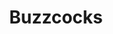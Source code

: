 ---
title: "Buzzcocks"
summary: "Feb 1976 Pete Shelley real name Peter McNeish , Howard Devoto real name Howard Trafford . They decide to start a band and chance upon a headline: \"It's The Buzz, Cock!\" Apr 1, 1976 Pete Shelley - guitar, Howard Devoto - vocals, Garth Davies - bass, Mick Singleton - drums. Notes: One gig. No released recordings. Jul 20, 1976 - Feb 1977 Pete Shelley - Starway guitar, Howard Devoto - vocals, Steve Diggle - bass, John Maher - drums Mar 11, 1977 - Oct 7, 1977 Pete Shelley - guitar, vocals, Steve Diggle - guitar John Maher - drums, Garth Smith - bass Nov 1977 Pete Shelley - guitar, vocals, Steve Diggle - guitar, John Maher - drums, Barry Adamson - bass Barry Adamson filled in on bass while they held auditions for a permanent bassist. This lineup played 6 dates in November to complete a tour. No released recordings. Nov 1977 - Mar 6, 1981, 1989, Jan 29 - Feb 18, 1992 Pete Shelley - guitar, vocals, keyboards, Steve Diggle - guitar, vocals, John Maher - drums, Steve Garvey - bass The reformed group toured, but released no studio recordings. In 1992 they performed 11 gigs in Europe. There were no studio recordings. Jan 31, 1990 - Dec 22, 1991 Pete Shelley - guitar, vocals, Steve Diggle - guitar, vocals Steve Garvey - bass, Mike Joyce - drums Apr 21 - May 7, 1992 Pete Shelley - guitar, vocals, Steve Diggle - guitar, vocals, Steve Garvey - bass, Steve Gibson - drums. Ten gig tour in Australia and New Zealand. No released recordings. Aug 25, 1992 - Apr 21, 2006 Pete Shelley - guitar, vocals, Steve Diggle - guitar, vocals Tony Barber - bass, Phil Barker - drums Apr 21, 2006 - December 6, 2018 Pete Shelley - guitar, vocals, Steve Diggle - guitar, vocals Tony Barber - bass, Danny Farrant - drums"
image: "buzzcocks.jpg"
apple_music_artist_url: "https://music.apple.com/gb/artist/buzzcocks/468584"
wikipedia_url: "https://en.wikipedia.org/wiki/Buzzcocks"
---